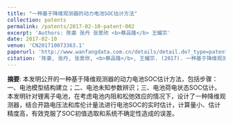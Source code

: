 ```yaml
---
title: "一种基于降维观测器的动力电池SOC估计方法"
collection: patents
permalink: /patents/2017-02-10-patent-002
excerpt: 'Authors: 陈豪 张丹 张景欣 <b>蔡品隆</b> 王耀宗'
date: 2017-02-10
venue: 'CN201710073363.1'
paperurl: 'http://www.wanfangdata.com.cn/details/detail.do?_type=patent&id=CN201710073363.1'
citation: '陈豪, 张丹, 张景欣, <b>蔡品隆</b>, 王耀宗. (2017). 一种基于降维观测器的动力电池SOC估计方法. CN201710073363.1.'
---
```


**摘要**:  本发明公开的一种基于降维观测器的动力电池SOC估计方法，包括步骤：一、电池模型结构建立；二、电池未知参数辨识；三、电池荷电状态SOC估计。本发明针对锂离子电池，在考虑电池内阻和松弛效应的情况下，设计了一种降维观测器，结合开路电压法和库伦计量法进行电池SOC的实时估计，计算量小、估计精度高，有效克服了SOC初值选取和系统不确定性造成的误差。  

